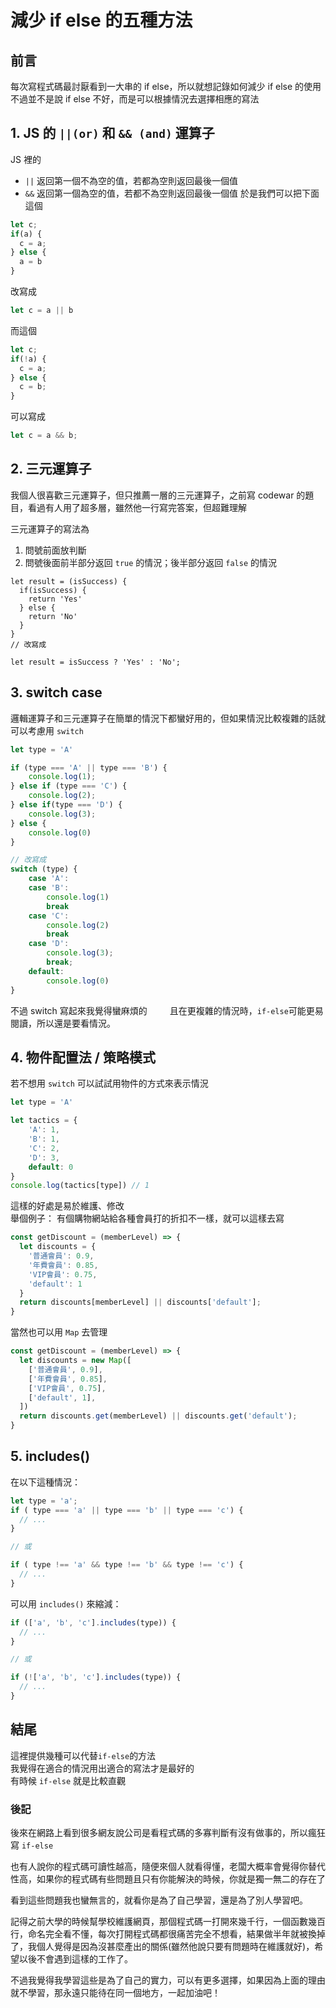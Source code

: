 # 減少 if else 的五種方法

## 前言
每次寫程式碼最討厭看到一大串的 if else，所以就想記錄如何減少 if else 的使用  
不過並不是說 if else 不好，而是可以根據情況去選擇相應的寫法

## 1. JS 的 `||(or)` 和 `&& (and)` 運算子
JS 裡的
* `||` 返回第一個不為空的值，若都為空則返回最後一個值
* `&&` 返回第一個為空的值，若都不為空則返回最後一個值
於是我們可以把下面這個
```js
let c;
if(a) {
  c = a;
} else {
  a = b
}
```
改寫成
```js
let c = a || b
```
而這個
```js
let c;
if(!a) {
  c = a;
} else {
  c = b;
}
```
可以寫成
```js
let c = a && b;
```

## 2. 三元運算子
我個人很喜歡三元運算子，但只推薦一層的三元運算子，之前寫 codewar 的題目，看過有人用了超多層，雖然他一行寫完答案，但超難理解

三元運算子的寫法為
1. 問號前面放判斷
2. 問號後面前半部分返回 `true` 的情況；後半部分返回 `false` 的情況
```JS
let result = (isSuccess) {
  if(isSuccess) {
    return 'Yes' 
  } else {
    return 'No'
  }
}
// 改寫成

let result = isSuccess ? 'Yes' : 'No';
```
## 3. switch case
邏輯運算子和三元運算子在簡單的情況下都蠻好用的，但如果情況比較複雜的話就可以考慮用 `switch`
```js
let type = 'A'

if (type === 'A' || type === 'B') {
    console.log(1);
} else if (type === 'C') {
    console.log(2);
} else if(type === 'D') {
    console.log(3);
} else {
    console.log(0)
}

// 改寫成
switch (type) {
    case 'A':
    case 'B':
        console.log(1)
        break
    case 'C':
        console.log(2)
        break
    case 'D':
        console.log(3);
        break;
    default:
        console.log(0)
}
```
不過 switch 寫起來我覺得蠻麻煩的　
　
且在更複雜的情況時，`if-else`可能更易閱讀，所以還是要看情況。

## 4. 物件配置法 / 策略模式
若不想用 `switch` 可以試試用物件的方式來表示情況
```js
let type = 'A'

let tactics = {
    'A': 1,
    'B': 1,
    'C': 2,
    'D': 3,
    default: 0
}
console.log(tactics[type]) // 1
```
這樣的好處是易於維護、修改  
舉個例子：
有個購物網站給各種會員打的折扣不一樣，就可以這樣去寫

```js
const getDiscount = (memberLevel) => {
  let discounts = {
    '普通會員': 0.9,
    '年費會員': 0.85,
    'VIP會員': 0.75,
    'default': 1
  }
  return discounts[memberLevel] || discounts['default'];
}
```
當然也可以用 `Map` 去管理
```js
const getDiscount = (memberLevel) => {
  let discounts = new Map([
    ['普通會員', 0.9],
    ['年費會員', 0.85],
    ['VIP會員', 0.75],
    ['default', 1],
  ])
  return discounts.get(memberLevel) || discounts.get('default');
}
```

## 5. includes()
在以下這種情況：
```js
let type = 'a';
if ( type === 'a' || type === 'b' || type === 'c') {
  // ...
}

// 或

if ( type !== 'a' && type !== 'b' && type !== 'c') {
  // ...
}
```
可以用 `includes()` 來縮減：
```js
if (['a', 'b', 'c'].includes(type)) {
  // ...
}

// 或

if (!['a', 'b', 'c'].includes(type)) {
  // ...
}
```

## 結尾
這裡提供幾種可以代替`if-else`的方法  
我覺得在適合的情況用出適合的寫法才是最好的  
有時候 `if-else` 就是比較直觀　　

### 後記
後來在網路上看到很多網友說公司是看程式碼的多寡判斷有沒有做事的，所以瘋狂寫 `if-else`

也有人說你的程式碼可讀性越高，隨便來個人就看得懂，老闆大概率會覺得你替代性高，如果你的程式碼有些問題且只有你能解決的時候，你就是獨一無二的存在了  

看到這些問題我也蠻無言的，就看你是為了自己學習，還是為了別人學習吧。
 
記得之前大學的時候幫學校維護網頁，那個程式碼一打開來幾千行，一個函數幾百行，命名完全看不懂，每次打開程式碼都很痛苦完全不想看，結果做半年就被換掉了，我個人覺得是因為沒甚麼產出的關係(雖然他說只要有問題時在維護就好)，希望以後不會遇到這樣的工作了。  

不過我覺得我學習這些是為了自己的實力，可以有更多選擇，如果因為上面的理由就不學習，那永遠只能待在同一個地方，一起加油吧！
